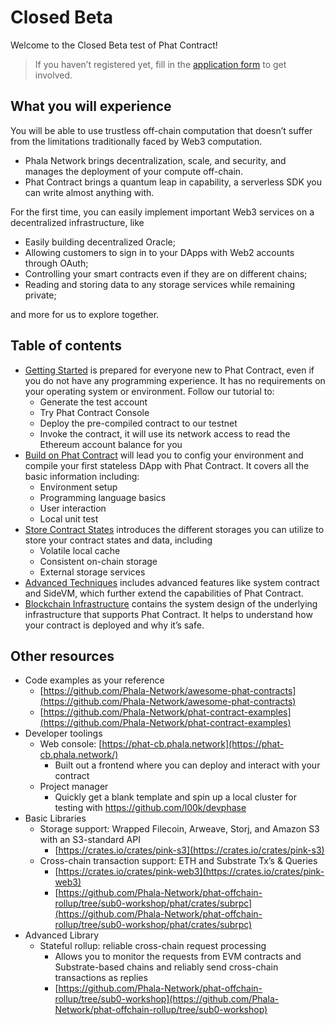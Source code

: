 # Closed Beta

Welcome to the Closed Beta test of Phat Contract!

> If you haven’t registered yet, fill in the [application form](https://docs.google.com/forms/u/0/d/1LUmSQ\_7B3Yh7tNCPAluBUAwhAN0HjZ3b9wragWI1Bbs) to get involved.

## What you will experience <a href="#what-you-will-experience" id="what-you-will-experience"></a>

You will be able to use trustless off-chain computation that doesn’t suffer from the limitations traditionally faced by Web3 computation.

* Phala Network brings decentralization, scale, and security, and manages the deployment of your compute off-chain.
* Phat Contract brings a quantum leap in capability, a serverless SDK you can write almost anything with.

For the first time, you can easily implement important Web3 services on a decentralized infrastructure, like

* Easily building decentralized Oracle;
* Allowing customers to sign in to your DApps with Web2 accounts through OAuth;
* Controlling your smart contracts even if they are on different chains;
* Reading and storing data to any storage services while remaining private;

and more for us to explore together.

## Table of contents <a href="#table-of-contents" id="table-of-contents"></a>

* [Getting Started](broken-reference) is prepared for everyone new to Phat Contract, even if you do not have any programming experience. It has no requirements on your operating system or environment. Follow our tutorial to:
  * Generate the test account
  * Try Phat Contract Console
  * Deploy the pre-compiled contract to our testnet
  * Invoke the contract, it will use its network access to read the Ethereum account balance for you
* [Build on Phat Contract](../build-on-phat-contract/build-stateless-backend.md) will lead you to config your environment and compile your first stateless DApp with Phat Contract. It covers all the basic information including:
  * Environment setup
  * Programming language basics
  * User interaction
  * Local unit test
* [Store Contract States](../store-contract-states.md) introduces the different storages you can utilize to store your contract states and data, including
  * Volatile local cache
  * Consistent on-chain storage
  * External storage services
* [Advanced Techniques](../advanced-topics/) includes advanced features like system contract and SideVM, which further extend the capabilities of Phat Contract.
* [Blockchain Infrastructure](broken-reference) contains the system design of the underlying infrastructure that supports Phat Contract. It helps to understand how your contract is deployed and why it’s safe.

## Other resources <a href="#other-resources" id="other-resources"></a>

* Code examples as your reference
  * [https://github.com/Phala-Network/awesome-phat-contracts](https://github.com/Phala-Network/awesome-phat-contracts)
  * [https://github.com/Phala-Network/phat-contract-examples](https://github.com/Phala-Network/phat-contract-examples)
* Developer toolings
  * Web console: [https://phat-cb.phala.network](https://phat-cb.phala.network/)
    * Built out a frontend where you can deploy and interact with your contract
  * Project manager
    * Quickly get a blank template and spin up a local cluster for testing with https://github.com/l00k/devphase
* Basic Libraries
  * Storage support: Wrapped Filecoin, Arweave, Storj, and Amazon S3 with an S3-standard API
    * [https://crates.io/crates/pink-s3](https://crates.io/crates/pink-s3)
  * Cross-chain transaction support: ETH and Substrate Tx’s & Queries
    * [https://crates.io/crates/pink-web3](https://crates.io/crates/pink-web3)
    * [https://github.com/Phala-Network/phat-offchain-rollup/tree/sub0-workshop/phat/crates/subrpc](https://github.com/Phala-Network/phat-offchain-rollup/tree/sub0-workshop/phat/crates/subrpc)
* Advanced Library
  * Stateful rollup: reliable cross-chain request processing
    * Allows you to monitor the requests from EVM contracts and Substrate-based chains and reliably send cross-chain transactions as replies
    * [https://github.com/Phala-Network/phat-offchain-rollup/tree/sub0-workshop](https://github.com/Phala-Network/phat-offchain-rollup/tree/sub0-workshop)
